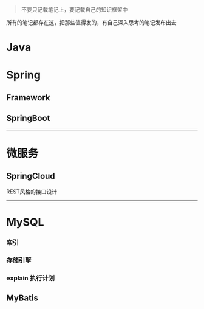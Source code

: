 > 不要只记载笔记上，要记载自己的知识框架中

所有的笔记都存在这，把那些值得发的，有自己深入思考的笔记发布出去

# Java



# Spring

## Framework

## SpringBoot



---

# 微服务

## SpringCloud



REST风格的接口设计





---



# MySQL

### 索引

### 存储引擎

### explain 执行计划

## MyBatis